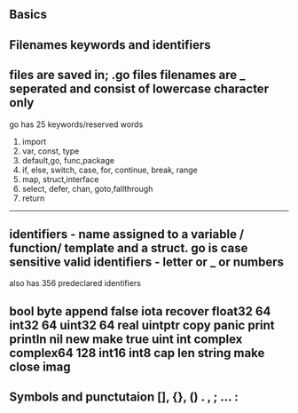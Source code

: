 ## Basics
Filenames keywords and identifiers
---
files are saved in; .go files
filenames are _ seperated and consist of lowercase character only
---
go has 25 keywords/reserved words
1. import
3. var, const, type
4. default,go, func,package
8. if, else, switch, case, for, continue, break, range
3. map, struct,interface
5. select, defer, chan, goto,fallthrough
1. return

---
identifiers - name assigned to a variable / function/ template and a struct.
go is case sensitive
valid identifiers - letter or _ or numbers
---
also has 356 predeclared identifiers

bool    byte append false iota    recover
float32 64   int32   64   uint32  64
real    uintptr copy panic  print println
nil     new     make   true  uint  int 
complex complex64 128 int16 int8 cap
len string make close imag 
---
Symbols and punctutaion
[], {}, ()
. , ; ... :
---
